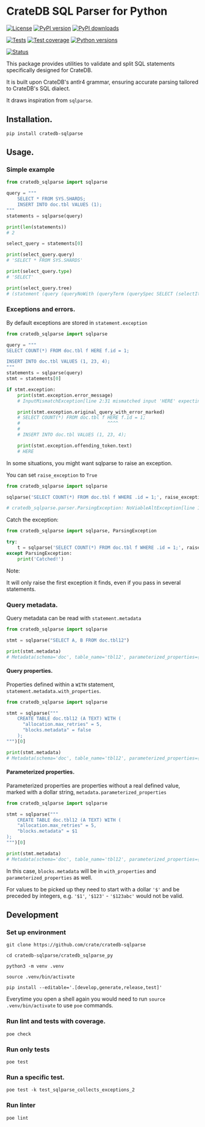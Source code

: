 # CrateDB SQL Parser for Python

[![License](https://img.shields.io/github/license/crate/cratedb-sqlparse.svg)](https://github.com/crate/cratedb-sqlparse/blob/main/LICENSE)
[![PyPI version](https://img.shields.io/pypi/v/cratedb-sqlparse.svg)](https://pypi.org/project/cratedb-sqlparse/)
[![PyPI downloads](https://pepy.tech/badge/cratedb-sqlparse/month)](https://pepy.tech/project/cratedb-sqlparse/)

[![Tests](https://github.com/crate/cratedb-sqlparse/actions/workflows/python.yml/badge.svg)](https://github.com/crate/cratedb-sqlparse/actions/workflows/python.yml)
[![Test coverage](https://img.shields.io/codecov/c/gh/crate/cratedb-sqlparse.svg)](https://codecov.io/gh/crate/cratedb-sqlparse/)
[![Python versions](https://img.shields.io/pypi/pyversions/cratedb-sqlparse.svg)](https://pypi.org/project/cratedb-sqlparse/)

[![Status](https://img.shields.io/pypi/status/cratedb-sqlparse.svg)](https://pypi.org/project/cratedb-sqlparse/)

This package provides utilities to validate and split SQL statements specifically designed for
CrateDB.

It is built upon CrateDB's antlr4 grammar, ensuring accurate parsing tailored to CrateDB's SQL
dialect.

It draws inspiration from `sqlparse`.

## Installation.

```shell
pip install cratedb-sqlparse
```

## Usage.

### Simple example

```python
from cratedb_sqlparse import sqlparse

query = """
    SELECT * FROM SYS.SHARDS;
    INSERT INTO doc.tbl VALUES (1);
"""
statements = sqlparse(query)

print(len(statements))
# 2

select_query = statements[0]

print(select_query.query)
# 'SELECT * FROM SYS.SHARDS'

print(select_query.type)
# 'SELECT'

print(select_query.tree)
# (statement (query (queryNoWith (queryTerm (querySpec SELECT (selectItem *) FROM (relation (aliasedRelation (relationPrimary (table (qname (ident (unquotedIdent SYS)) . (ident (unquotedIdent (nonReserved SHARDS)))))))))))))
```

### Exceptions and errors.

By default exceptions are stored in `statement.exception`

```python
from cratedb_sqlparse import sqlparse

query = """
SELECT COUNT(*) FROM doc.tbl f HERE f.id = 1;

INSERT INTO doc.tbl VALUES (1, 23, 4);
"""
statements = sqlparse(query)
stmt = statements[0]

if stmt.exception:
    print(stmt.exception.error_message)
    # InputMismatchException[line 2:31 mismatched input 'HERE' expecting {<EOF>, ';'}]

    print(stmt.exception.original_query_with_error_marked)
    # SELECT COUNT(*) FROM doc.tbl f HERE f.id = 1;
    #                                ^^^^
    # 
    # INSERT INTO doc.tbl VALUES (1, 23, 4);

    print(stmt.exception.offending_token.text)
    # HERE
```

In some situations, you might want sqlparse to raise an exception.

You can set `raise_exception` to `True`

```python
from cratedb_sqlparse import sqlparse

sqlparse('SELECT COUNT(*) FROM doc.tbl f WHERE .id = 1;', raise_exception=True)

# cratedb_sqlparse.parser.ParsingException: NoViableAltException[line 1:37 no viable alternative at input 'SELECT COUNT(*) FROM doc.tbl f WHERE .']
```

Catch the exception:

```python
from cratedb_sqlparse import sqlparse, ParsingException

try:
    t = sqlparse('SELECT COUNT(*) FROM doc.tbl f WHERE .id = 1;', raise_exception=True)[0]
except ParsingException:
    print('Catched!')
```

Note:

It will only raise the first exception it finds, even if you pass in several statements.

### Query metadata.

Query metadata can be read with `statement.metadata`

```python
from cratedb_sqlparse import sqlparse

stmt = sqlparse("SELECT A, B FROM doc.tbl12")

print(stmt.metadata)
# Metadata(schema='doc', table_name='tbl12', parameterized_properties={}, with_properties={})
```

#### Query properties.

Properties defined within a `WITH` statement, `statement.metadata.with_properties`.


```python
from cratedb_sqlparse import sqlparse

stmt = sqlparse("""
    CREATE TABLE doc.tbl12 (A TEXT) WITH (
      "allocation.max_retries" = 5,
      "blocks.metadata" = false
    );
""")[0]

print(stmt.metadata)
# Metadata(schema='doc', table_name='tbl12', parameterized_properties={}, with_properties={'allocation.max_retries': '5', 'blocks.metadata': 'false'})
```

#### Parameterized properties.

Parameterized properties are properties without a real defined value, marked with a dollar string,  `metadata.parameterized_properties`

```python
from cratedb_sqlparse import sqlparse

stmt = sqlparse("""
    CREATE TABLE doc.tbl12 (A TEXT) WITH (
    "allocation.max_retries" = 5,
    "blocks.metadata" = $1
);
""")[0]

print(stmt.metadata)
# Metadata(schema='doc', table_name='tbl12', parameterized_properties={'blocks.metadata': '$1'}, with_properties={'allocation.max_retries': '5', 'blocks.metadata': '$1'})
```

In this case, `blocks.metadata` will be in `with_properties` and `parameterized_properties` as well.

For values to be picked up they need to start with a dollar `'$'` and be preceded by integers, e.g. `'$1'`, `'$123'` -
`'$123abc'` would not be valid.


## Development

### Set up environment

```shell
git clone https://github.com/crate/cratedb-sqlparse

cd cratedb-sqlparse/cratedb_sqlparse_py

python3 -m venv .venv

source .venv/bin/activate

pip install --editable='.[develop,generate,release,test]'
```

Everytime you open a shell again you would need to run `source .venv/bin/activate`
to use `poe` commands.

### Run lint and tests with coverage.

```shell
poe check
```

### Run only tests

```shell
poe test
```

### Run a specific test.

```shell
poe test -k test_sqlparse_collects_exceptions_2
```

### Run linter

```shell
poe lint
```